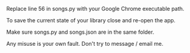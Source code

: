 Replace line 56 in songs.py with your Google Chrome executable path.

To save the current state of your library close and re-open the app.

Make sure songs.py and songs.json are in the same folder.

Any misuse is your own fault. Don't try to message / email me.
